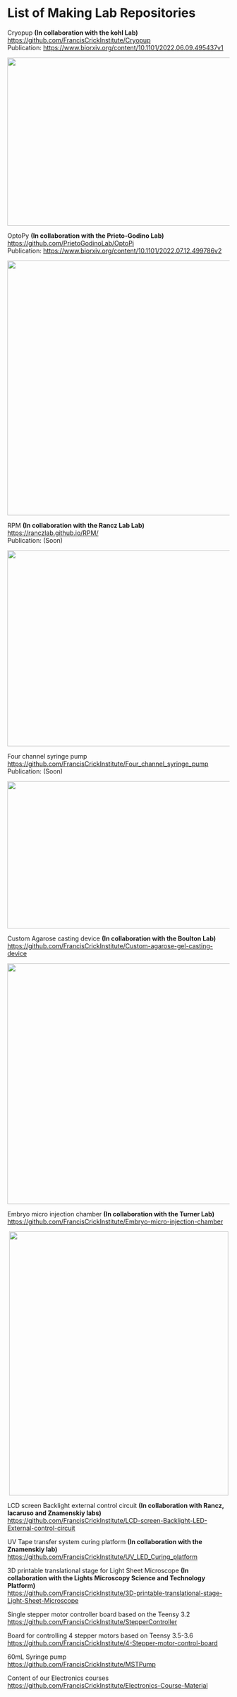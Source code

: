 # List of Making Lab Repositories

Cryopup **(In collaboration with the kohl Lab)**\
https://github.com/FrancisCrickInstitute/Cryopup \
Publication: https://www.biorxiv.org/content/10.1101/2022.06.09.495437v1

<p align="center">
  <img width="725" height="380" src="https://user-images.githubusercontent.com/54901317/196657665-c5a63554-9f1a-4008-a2a4-11ae4f82a6e1.png">
</p>

OptoPy **(In collaboration with the Prieto-Godino Lab)**\
https://github.com/PrietoGodinoLab/OptoPi \
Publication: https://www.biorxiv.org/content/10.1101/2022.07.12.499786v2

<p align="center">
  <img width="1024" height="576" src="https://user-images.githubusercontent.com/54901317/196665473-d48cae26-2ad8-44b1-8b32-ec0d4be33cdd.jpg">
</p>

RPM **(In collaboration with the Rancz Lab Lab)**\
https://ranczlab.github.io/RPM/ \
Publication: (Soon)

<p align="center">
  <img width="591" height="443" src="https://user-images.githubusercontent.com/54901317/196661230-0775372d-3e0c-423e-83ac-64f6362e0107.jpg">
</p>

Four channel syringe pump\
https://github.com/FrancisCrickInstitute/Four_channel_syringe_pump \
Publication: (Soon)

<p align="center">
  <img width="725" height="333" src="https://github.com/FrancisCrickInstitute/Four_channel_syringe_pump/raw/main/Design%20files/Inventor/Four%20channel%20pump%20assembly%20render%201.png?raw=true">
</p>

Custom Agarose casting device **(In collaboration with the Boulton Lab)**\
https://github.com/FrancisCrickInstitute/Custom-agarose-gel-casting-device 

<p align="center">
  <img width="725" height="544" src="https://user-images.githubusercontent.com/54901317/196666123-fb39e77c-39fa-41c8-a476-86af078faeaf.png">
</p>

Embryo micro injection chamber **(In collaboration with the Turner Lab)**\
https://github.com/FrancisCrickInstitute/Embryo-micro-injection-chamber 

<p align="center">
  <img width="497" height="597" src="https://user-images.githubusercontent.com/54901317/196667315-06ac6b7b-4056-4beb-a823-83a45ce89cea.png">
</p>

LCD screen Backlight external control circuit **(In collaboration with Rancz, Iacaruso and Znamenskiy labs)**\
https://github.com/FrancisCrickInstitute/LCD-screen-Backlight-LED-External-control-circuit 

UV Tape transfer system curing platform **(In collaboration with the Znamenskiy lab)**\
https://github.com/FrancisCrickInstitute/UV_LED_Curing_platform 

3D printable translational stage for Light Sheet Microscope **(In collaboration with the Lights Microscopy Science and Technology Platform)**\
https://github.com/FrancisCrickInstitute/3D-printable-translational-stage-Light-Sheet-Microscope 

Single stepper motor controller board based on the Teensy 3.2\
https://github.com/FrancisCrickInstitute/StepperController 

Board for controlling 4 stepper motors based on Teensy 3.5-3.6\
https://github.com/FrancisCrickInstitute/4-Stepper-motor-control-board 

60mL Syringe pump\
https://github.com/FrancisCrickInstitute/MSTPump 

Content of our Electronics courses\
https://github.com/FrancisCrickInstitute/Electronics-Course-Material 
